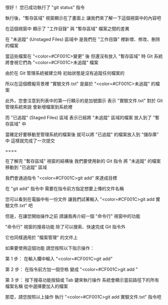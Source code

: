 很好！
您已成功執行了 "git status" 指令

執行後，"暫存區域" 視窗顯示在了畫面上
讓我們來了解一下這個視窗中的內容吧

在這個視窗中
顯示了 "工作目錄" 與 "暫存區域" 檔案之間的差異

在 "未追蹤" (Unstaged Files) 區域中
是我們在 "工作目錄" 裡新增、修改、刪除的檔案

當這些檔案在 "<color=#CF001C>變更</color>" 後
但還沒有放入 "暫存區域" 時
Git 系統將會視它們為 "<color=#CF001C>未追蹤</color>" 檔案

由於在 Git 管理系統被建立時
初始狀態是沒有追蹤任何檔案的

所以在這個模擬背景裡
"實驗文件.txt" 是屬於 "<color=#CF001C>未追蹤</color>" 的檔案

此外，您會注意到列表中的第一行顯示的是加號圖示
表示 "實驗文件.txt" 對於 Git 管理系統來說
會新增檔案到系統裡

而 "已追蹤" (Staged Files) 區域
表示已經將 "未追蹤" 區域的檔案
放入到了 "暫存區域" 中

當確定好要移動至管理系統的檔案後
就可以將 "已追蹤" 的檔案放入到 "儲存庫" 中
這樣就完成了一次提交

====

在了解完 "暫存區域" 視窗的結構後
我們要使用新的 Git 指令
將 "未追蹤" 的檔案移動到 "已追蹤" 區域

我們會通過指令 "<color=#CF001C>git add</color>" 來達成目標

在 "git add" 指令中
需要在指令前方指定想要上傳的文件名稱

您可以看到在電腦中有一份文件
讓我們試著輸入 "<color=#CF001C>git add 實驗文件.txt</color>" 吧

但是，在讓您開始操作之前
請讓我再介紹一個 "命令行" 視窗中的功能

"命令行" 視窗的搜尋功能
除了可以搜索、快速完成 Git 指令外

它也同樣適用於 "檔案管理" 的文件上

如果要使用這個功能
請您按照以下指示操作：

第 1 步：
在輸入欄中輸入 "<color=#CF001C>git add</color>"

第 2 步：
在指令前方加一個空格 
變成 "<color=#CF001C>git add </color>" 

第 3 步：
按下搜尋功能按鈕或 Tab 鍵來執行操作
系統會顯示當前路徑下的所有檔案名稱
從中選擇要加入的檔案

那麼，請您按照以上操作
執行 "<color=#CF001C>git add 實驗文件.txt</color>" 指令吧



